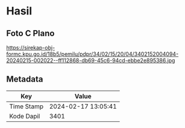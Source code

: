 # Hasil

## Foto C Plano

https://sirekap-obj-formc.kpu.go.id/18b5/pemilu/pdpr/34/02/15/20/04/3402152004094-20240215-002022--ff112868-db69-45c6-94cd-ebbe2e895386.jpg


## Metadata

| Key        | Value               |
| ---------- | ------------------- |
| Time Stamp | 2024-02-17 13:05:41 |
| Kode Dapil | 3401                |




